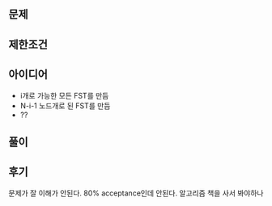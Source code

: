 ## 문제

## 제한조건

## 아이디어
- i개로 가능한 모든 FST를 만듬
- N-i-1 노드개로 된 FST를 만듬
- ??

## 풀이

## 후기
문제가 잘 이해가 안된다. 80% acceptance인데 안된다. 알고리즘 책을 사서 봐야하나
